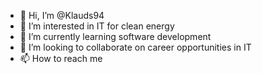 - 👋 Hi, I’m @Klauds94
- 👀 I’m interested in IT for clean energy
- 🌱 I’m currently learning software development
- 💞️ I’m looking to collaborate on career opportunities in IT
- 📫 How to reach me 

<!---
Klauds94/Klauds94 is a ✨ special ✨ repository because its `README.md` (this file) appears on your GitHub profile.
You can click the Preview link to take a look at your changes.
--->
